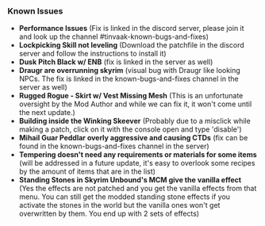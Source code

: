 ### **Known Issues**


- **Performance Issues** (Fix is linked in the discord server, please join it and look up the channel #tinvaak-known-bugs-and-fixes)
- **Lockpicking Skill not leveling** (Download the patchfile in the discord server and follow the instructions to install it)
- **Dusk Pitch Black w/ ENB** (fix is linked in the server as well)
- **Draugr are overrunning skyrim** (visual bug with Draugr like looking NPCs. The fix is linked in the known-bugs-and-fixes channel in the server as well)
- **Rugged Rogue - Skirt w/ Vest Missing Mesh** (This is an unfortunate oversight by the Mod Author and while we can fix it, it won't come until the next update.)
- **Building inside the Winking Skeever** (Probably due to a misclick while making a patch, click on it with the console open and type 'disable')
- **Mihail Guar Peddlar overly aggressive and causing CTDs** (fix can be found in the known-bugs-and-fixes channel in the server)
- **Tempering doesn't need any requirements or materials for some items** (will be addressed in a future update, it's easy to overlook some recipes by the amount of items that are in the list)
- **Standing Stones in Skyrim Unbound's MCM give the vanilla effect** (Yes the effects are not patched and you get the vanilla effects from that menu. You can still get the modded standing stone effects if you activate the stones in the world but the vanilla ones won't get overwritten by them. You end up with 2 sets of effects)
